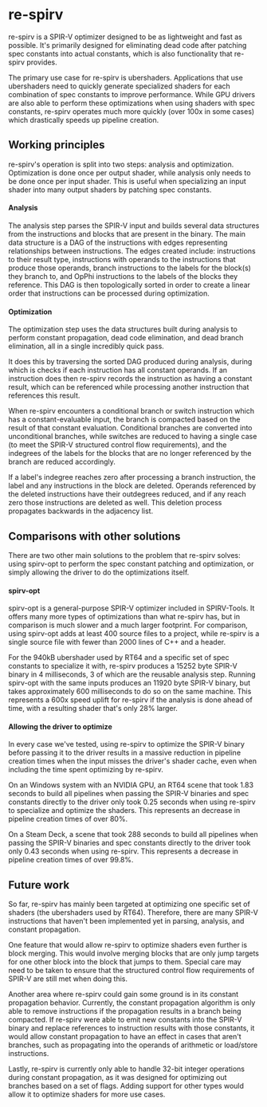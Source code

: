 # re-spirv
re-spirv is a SPIR-V optimizer designed to be as lightweight and fast as possible. It's primarily designed for eliminating dead code after patching spec constants into actual constants, which is also functionality that re-spirv provides.

The primary use case for re-spirv is ubershaders. Applications that use ubershaders need to quickly generate specialized shaders for each combination of spec constants to improve performance. While GPU drivers are also able to perform these optimizations when using shaders with spec constants, re-spirv operates much more quickly (over 100x in some cases) which drastically speeds up pipeline creation.

## Working principles
re-spirv's operation is split into two steps: analysis and optimization. Optimization is done once per output shader, while analysis only needs to be done once per input shader. This is useful when specializing an input shader into many output shaders by patching spec constants.

#### Analysis
The analysis step parses the SPIR-V input and builds several data structures from the instructions and blocks that are present in the binary. The main data structure is a DAG of the instructions with edges representing relationships between instructions. The edges created include: instructions to their result type, instructions with operands to the instructions that produce those operands, branch instructions to the labels for the block(s) they branch to, and OpPhi instructions to the labels of the blocks they reference. This DAG is then topologically sorted in order to create a linear order that instructions can be processed during optimization. 

#### Optimization
The optimization step uses the data structures built during analysis to perform constant propagation, dead code elimination, and dead branch elimination, all in a single incredibly quick pass.

It does this by traversing the sorted DAG produced during analysis, during which is checks if each instruction has all constant operands. If an instruction does then re-spirv records the instruction as having a constant result, which can be referenced while processing another instruction that references this result.

When re-spirv encounters a conditional branch or switch instruction which has a constant-evaluable input, the branch is compacted based on the result of that constant evaluation. Conditional branches are converted into unconditional branches, while switches are reduced to having a single case (to meet the SPIR-V structured control flow requirements), and the indegrees of the labels for the blocks that are no longer referenced by the branch are reduced accordingly.

If a label's indegree reaches zero after processing a branch instruction, the label and any instructions in the block are deleted. Operands referenced by the deleted instructions have their outdegrees reduced, and if any reach zero those instructions are deleted as well. This deletion process propagates backwards in the adjacency list.

## Comparisons with other solutions
There are two other main solutions to the problem that re-spirv solves: using spirv-opt to perform the spec constant patching and optimization, or simply allowing the driver to do the optimizations itself.

#### spirv-opt
spirv-opt is a general-purpose SPIR-V optimizer included in SPIRV-Tools. It offers many more types of optimizations than what re-spirv has, but in comparison is much slower and a much larger footprint. For comparison, using spirv-opt adds at least 400 source files to a project, while re-spirv is a single source file with fewer than 2000 lines of C++ and a header.

For the 940kB ubershader used by RT64 and a specific set of spec constants to specialize it with, re-spirv produces a 15252 byte SPIR-V binary in 4 milliseconds, 3 of which are the reusable analysis step. Running spirv-opt with the same inputs produces an 11920 byte SPIR-V binary, but takes approximately 600 milliseconds to do so on the same machine. This represents a 600x speed uplift for re-spirv if the analysis is done ahead of time, with a resulting shader that's only 28% larger.

#### Allowing the driver to optimize
In every case we've tested, using re-spirv to optimize the SPIR-V binary before passing it to the driver results in a massive reduction in pipeline creation times when the input misses the driver's shader cache, even when including the time spent optimizing by re-spirv. 

On an Windows system with an NVIDIA GPU, an RT64 scene that took 1.83 seconds to build all pipelines when passing the SPIR-V binaries and spec constants directly to the driver only took 0.25 seconds when using re-spirv to specialize and optimize the shaders. This represents an decrease in pipeline creation times of over 80%.

On a Steam Deck, a scene that took 288 seconds to build all pipelines when passing the SPIR-V binaries and spec constants directly to the driver took only 0.43 seconds when using re-spirv. This represents a decrease in pipeline creation times of over 99.8%.

## Future work

So far, re-spirv has mainly been targeted at optimizing one specific set of shaders (the ubershaders used by RT64). Therefore, there are many SPIR-V instructions that haven't been implemented yet in parsing, analysis, and constant propagation.

One feature that would allow re-spirv to optimize shaders even further is block merging. This would involve merging blocks that are only jump targets for one other block into the block that jumps to them. Special care may need to be taken to ensure that the structured control flow requirements of SPIR-V are still met when doing this.

Another area where re-spirv could gain some ground is in its constant propagation behavior. Currently, the constant propagation algorithm is only able to remove instructions if the propagation results in a branch being compacted. If re-spirv were able to emit new constants into the SPIR-V binary and replace references to instruction results with those constants, it would allow constant propagation to have an effect in cases that aren't branches, such as propagating into the operands of arithmetic or load/store instructions.

Lastly, re-spirv is currently only able to handle 32-bit integer operations during constant propagation, as it was designed for optimizing out branches based on a set of flags. Adding support for other types would allow it to optimize shaders for more use cases.
